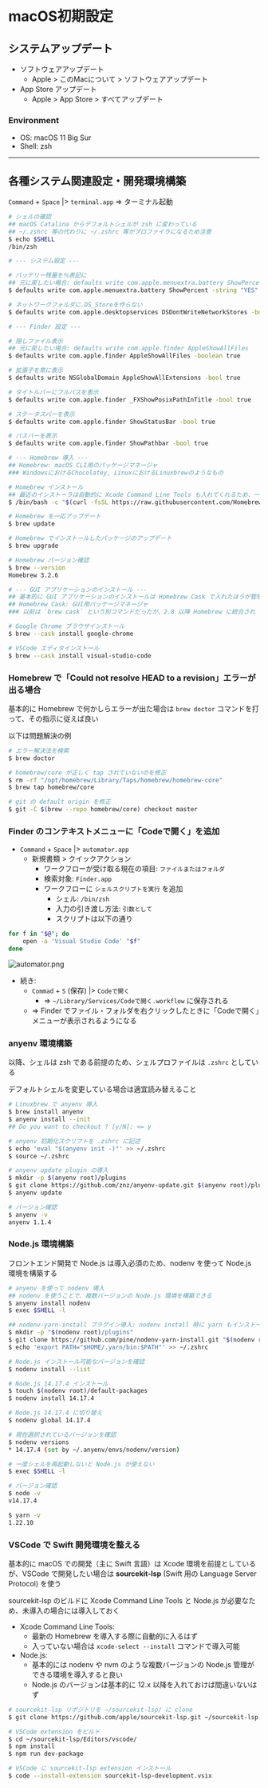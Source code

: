# macOS初期設定

## システムアップデート

- ソフトウェアアップデート
    - Apple > このMacについて > ソフトウェアアップデート
- App Store アップデート
    - Apple > App Store > すべてアップデート

### Environment
- OS: macOS 11 Big Sur
- Shell: zsh

***

## 各種システム関連設定・開発環境構築

`Command` + `Space` |> `terminal.app` => ターミナル起動

```bash
# シェルの確認
## macOS Catalina からデフォルトシェルが zsh に変わっている
## ~/.zshrc 等の代わりに ~/.zshrc 等がプロファイラになるため注意
$ echo $SHELL
/bin/zsh

# --- システム設定 ---

# バッテリー残量を％表記に
## 元に戻したい場合: defaults write com.apple.menuextra.battery ShowPercent
$ defaults write com.apple.menuextra.battery ShowPercent -string "YES"

# ネットワークフォルダに.DS_Storeを作らない
$ defaults write com.apple.desktopservices DSDontWriteNetworkStores -bool true

# --- Finder 設定 ---

# 隠しファイル表示
## 元に戻したい場合: defaults write com.apple.finder AppleShowAllFiles
$ defaults write com.apple.finder AppleShowAllFiles -boolean true

# 拡張子を常に表示
$ defaults write NSGlobalDomain AppleShowAllExtensions -bool true

# タイトルバーにフルパスを表示
$ defaults write com.apple.finder _FXShowPosixPathInTitle -bool true

# ステータスバーを表示
$ defaults write com.apple.finder ShowStatusBar -bool true

# パスバーを表示
$ defaults write com.apple.finder ShowPathbar -bool true

# --- Homebrew 導入 ---
## Homebrew: macOS CLI用のパッケージマネージャ
### WindowsにおけるChocolatey, LinuxにおけるLinuxbrewのようなもの

# Homebrew インストール
## 最近のインストーラは自動的に Xcode Command Line Tools も入れてくれるため、一通りの開発環境は簡単に整う
$ /bin/bash -c "$(curl -fsSL https://raw.githubusercontent.com/Homebrew/install/master/install.sh)"

# Homebrew を一応アップデート
$ brew update

# Homebrew でインストールしたパッケージのアップデート
$ brew upgrade

# Homebrew バージョン確認
$ brew --version
Homebrew 3.2.6

# --- GUI アプリケーションのインストール ---
## 基本的に GUI アプリケーションのインストールは Homebrew Cask で入れたほうが管理が楽
## Homebrew Cask: GUI用パッケージマネージャ
### 以前は `brew cask` という別コマンドだったが、2.8 以降 Homebrew に統合され `brew --cask` というオプションとなった

# Google Chrome ブラウザインストール
$ brew --cask install google-chrome

# VSCode エディタインストール
$ brew --cask install visual-studio-code
```

### Homebrew で「Could not resolve HEAD to a revision」エラーが出る場合
基本的に Homebrew で何かしらエラーが出た場合は `brew doctor` コマンドを打って、その指示に従えば良い

以下は問題解決の例

```bash
# エラー解決法を検索
$ brew doctor

# homebrew/core が正しく tap されていないのを修正
$ rm -rf "/opt/homebrew/Library/Taps/homebrew/homebrew-core"
$ brew tap homebrew/core

# git の default origin を修正
$ git -C $(brew --repo homebrew/core) checkout master
```

### Finder のコンテキストメニューに「Codeで開く」を追加
- `Command` + `Space` |> `automator.app`
    - 新規書類 > クイックアクション
        - ワークフローが受け取る現在の項目: `ファイルまたはフォルダ`
        - 検索対象: `Finder.app`
        - ワークフローに `シェルスクリプトを実行` を追加
            - シェル: `/bin/zsh`
            - 入力の引き渡し方法: `引数として`
            - スクリプトは以下の通り

```bash
for f in "$@"; do
    open -a 'Visual Studio Code' "$f"
done
```

![automator.png](./img/automator.png)

- 続き:
    - `Commad` + `S` (保存) |> `Codeで開く`
        - => `~/Library/Services/Codeで開く.workflow` に保存される
    - => Finder でファイル・フォルダを右クリックしたときに「Codeで開く」メニューが表示されるようになる


### anyenv 環境構築
以降、シェルは zsh である前提のため、シェルプロファイルは `.zshrc` としている

デフォルトシェルを変更している場合は適宜読み替えること

```bash
# Linuxbrew で anyenv 導入
$ brew install anyenv
$ anyenv install --init
## Do you want to checkout ? [y/N]: <= y

# anyenv 初期化スクリプトを .zshrc に記述
$ echo 'eval "$(anyenv init -)"' >> ~/.zshrc
$ source ~/.zshrc

# anyenv update plugin の導入
$ mkdir -p $(anyenv root)/plugins
$ git clone https://github.com/znz/anyenv-update.git $(anyenv root)/plugins/anyenv-update
$ anyenv update

# バージョン確認
$ anyenv -v
anyenv 1.1.4
```

### Node.js 環境構築
フロントエンド開発で Node.js は導入必須のため、nodenv を使って Node.js 環境を構築する

```bash
# anyenv を使って nodenv 導入
## nodenv を使うことで、複数バージョンの Node.js 環境を構築できる
$ anyenv install nodenv
$ exec $SHELL -l

## nodenv-yarn-install プラグイン導入: nodenv install 時に yarn もインストールする
$ mkdir -p "$(nodenv root)/plugins"
$ git clone https://github.com/pine/nodenv-yarn-install.git "$(nodenv root)/plugins/nodenv-yarn-install"
$ echo 'export PATH="$HOME/.yarn/bin:$PATH"' >> ~/.zshrc

# Node.js インストール可能なバージョンを確認
$ nodenv install --list

# Node.js 14.17.4 インストール
$ touch $(nodenv root)/default-packages
$ nodenv install 14.17.4

# Node.js 14.17.4 に切り替え
$ nodenv global 14.17.4

# 現在選択されているバージョンを確認
$ nodenv versions
* 14.17.4 (set by ~/.anyenv/envs/nodenv/version)

# 一度シェルを再起動しないと Node.js が使えない
$ exec $SHELL -l

# バージョン確認
$ node -v
v14.17.4

$ yarn -v
1.22.10
```

### VSCode で Swift 開発環境を整える
基本的に macOS での開発（主に Swift 言語）は Xcode 環境を前提としているが、VSCode で開発したい場合は **sourcekit-lsp** (Swift 用の Language Server Protocol) を使う

sourcekit-lsp のビルドに Xcode Command Line Tools と Node.js が必要なため、未導入の場合には導入しておく

- Xcode Command Line Tools:
    - 最新の Homebrew を導入する際に自動的に入るはず
    - 入っていない場合は `xcode-select --install` コマンドで導入可能
- Node.js:
    - 基本的には nodenv や nvm のような複数バージョンの Node.js 管理ができる環境を導入すると良い
    - Node.js のバージョンは基本的に 12.x 以降を入れておけば間違いないはず

```bash
# sourcekit-lsp リポジトリを ~/sourcekit-lsp/ に clone
$ git clone https://github.com/apple/sourcekit-lsp.git ~/sourcekit-lsp

# VSCode extension をビルド
$ cd ~/sourcekit-lsp/Editors/vscode/
$ npm install
$ npm run dev-package

# VSCode に sourcekit-lsp extension インストール
$ code --install-extension sourcekit-lsp-development.vsix
```
